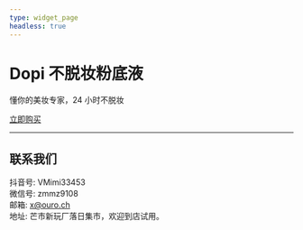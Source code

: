 ```yaml
---
type: widget_page
headless: true
---
```

# Dopi 不脱妆粉底液
懂你的美妆专家，24 小时不脱妆

[立即购买](#contact)

---

## 联系我们
抖音号: VMimi33453  
微信号: zmmz9108  
邮箱: x@ouro.ch  
地址: 芒市新玩厂落日集市，欢迎到店试用。
